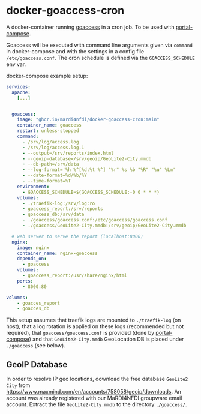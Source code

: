 # docker-goaccess-cron

A docker-container running [goaccess](goaccess.io) in a cron job. To be used with
[portal-compose](https://github.com/mardi4nfdi/portal-compose).

Goaccess will be executed with command line arguments given via `command` in
docker-compose and with the settings in a config file `/etc/goaccess.conf`.
The cron schedule is defined via the `GOACCESS_SCHEDULE` env var.

docker-compose example setup:
```yaml
services:
  apache:
    [...]


  goaccess:
    image: "ghcr.io/mardi4nfdi/docker-goaccess-cron:main"
    container_name: goaccess
    restart: unless-stopped
    command:
      - /srv/log/access.log
      - /srv/log/access.log.1
      - --output=/srv/reports/index.html
      - --geoip-database=/srv/geoip/GeoLite2-City.mmdb
      - --db-path=/srv/data
      - --log-format='%h %^[%d:%t %^] "%r" %s %b "%R" "%u" %Lm'
      - --date-format=%d/%b/%Y
      - --time-format=%T
    environment:
      - GOACCESS_SCHEDULE=${GOACCESS_SCHEDULE:-0 0 * * *}
    volumes:
      - ./traefik-log:/srv/log:ro
      - goaccess_report:/srv/reports
      - goaccess_db:/srv/data
      - ./goaccess/goaccess.conf:/etc/goaccess/goaccess.conf
      - ./goaccess/GeoLite2-City.mmdb:/srv/geoip/GeoLite2-City.mmdb

  # web server to serve the report (localhost:8000)
  nginx:
    image: nginx
    container_name: nginx-goaccess
    depends_on:
      - goaccess
    volumes:
      - goaccess_report:/usr/share/nginx/html
    ports:
      - 8000:80

volumes:
    - goacces_report
    - goacces_db
```
This setup assumes that traefik logs are mounted to `./traefik-log` (on host), that a log
rotation is applied on these logs (recommended but not required), that
`goaccess/goaccess.conf` is provided (done by [portal-compose](https://github.com/mardi4nfdi/portal-compose)) and that `GeoLite2-City.mmdb` GeoLocation DB is placed under `./goaccess` (see below).

## GeoIP Database

In order to resolve IP geo locations, download the free database `GeoLite2 City` from https://www.maxmind.com/en/accounts/758058/geoip/downloads.
An account was already registered with our MaRDI4NFDI groupware email account.
Extract the file `GeoLite2-City.mmdb` to the directory `./goaccess/`.
